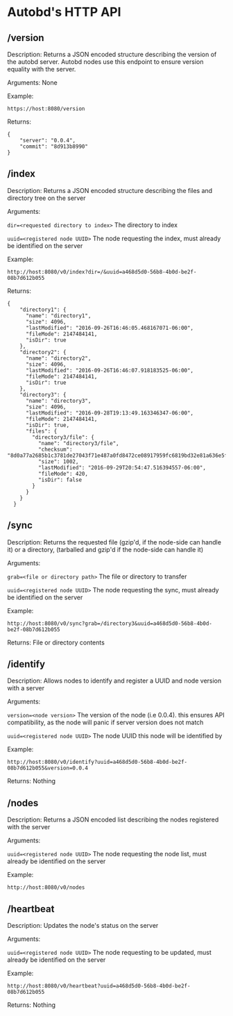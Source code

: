 # Autobd's HTTP API

## /version
Description: Returns a JSON encoded structure describing the version of the autobd server. 
Autobd nodes use this endpoint to ensure version equality with the server.

Arguments: None

Example:
```
https://host:8080/version
```
Returns:
```
{
    "server": "0.0.4",
    "commit": "8d913b8990"
}
```

## /index
Description: Returns a JSON encoded structure describing the files and directory tree on the server

Arguments:

``` dir=<requested directory to index> ``` The directory to index

``` uuid=<registered node UUID> ``` The node requesting the index, must already be identified on the server

Example: 
```
http://host:8080/v0/index?dir=/&uuid=a468d5d0-56b8-4b0d-be2f-08b7d612b055
```
Returns:
```
{
    "directory1": {
      "name": "directory1",
      "size": 4096,
      "lastModified": "2016-09-26T16:46:05.468167071-06:00",
      "fileMode": 2147484141,
      "isDir": true
    },
    "directory2": {
      "name": "directory2",
      "size": 4096,
      "lastModified": "2016-09-26T16:46:07.918183525-06:00",
      "fileMode": 2147484141,
      "isDir": true
    },
    "directory3": {
      "name": "directory3",
      "size": 4096,
      "lastModified": "2016-09-28T19:13:49.163346347-06:00",
      "fileMode": 2147484141,
      "isDir": true,
      "files": {
        "directory3/file": {
          "name": "directory3/file",
          "checksum": "8d0a77a2685b1c3781de27043f71e487a0fd8472ce08917959fc6819bd32e81a636e5f817a948fa24f6f1427978dbaeb01a26a9f214aafd10ca379086bfc3ab1",
          "size": 1002,
          "lastModified": "2016-09-29T20:54:47.516394557-06:00",
          "fileMode": 420,
          "isDir": false
        }
      }
    }
  }
```

## /sync
Description: Returns the requested file (gzip'd, if the node-side can handle it) or a directory, (tarballed and gzip'd if the node-side can handle it)


Arguments: 

``` grab=<file or directory path> ``` The file or directory to transfer

``` uuid=<registered node UUID> ``` The node requesting the sync, must already be identified on the server

Example:
```
http://host:8080/v0/sync?grab=/directory3&uuid=a468d5d0-56b8-4b0d-be2f-08b7d612b055
```

Returns: File or directory contents

## /identify
Description: Allows nodes to identify and register a UUID and node version with a server

Arguments:

``` version=<node version> ``` The version of the node (i.e 0.0.4). this ensures API compatibility, as the node will panic if server version does not match

``` uuid=<registered node UUID> ``` The node UUID this node will be identified by

Example:
```
http://host:8080/v0/identify?uuid=a468d5d0-56b8-4b0d-be2f-08b7d612b055&version=0.0.4
```

Returns: Nothing

## /nodes
Description: Returns a JSON encoded list describing the nodes registered with the server

Arguments:

```uuid=<registered node UUID>``` The node requesting the node list, must already be identified on the server


Example:
```
http://host:8080/v0/nodes
```


## /heartbeat
Description: Updates the node's status on the server

Arguments:

```uuid=<registered node UUID>``` The node requesting to be updated, must already be identified on the server

Example:
```
http://host:8080/v0/heartbeat?uuid=a468d5d0-56b8-4b0d-be2f-08b7d612b055
```

Returns: Nothing

